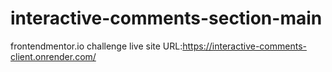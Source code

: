# interactive-comments-section-main
frontendmentor.io challenge
live site URL:https://interactive-comments-client.onrender.com/
